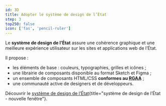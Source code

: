 ```yaml
---
id: 3D
title: Adopter le système de design de l’État
step: 3
top250: false
icon: ['fas', 'pencil-ruler']
---
```


Le **système de design de l’État** assure une cohérence graphique et une meilleure expérience utilisateur sur les sites et applications web de l’État.

Il propose :
* les éléments de base : couleurs, typographies, grilles et icônes ;
* une librairie de composants disponible au format Sketch et Figma ;
* un ensemble de composants HTML/CSS **conformes au <abbr title="Référentiel général d’amélioration de l’accessibilité">RGAA</abbr>** ;
* une communauté active de designers et de développeurs.

Découvrir le [système de design de l’État](https://www.systeme-de-design.gouv.fr/){title="système de design de l’État - nouvelle fenêtre"}.
